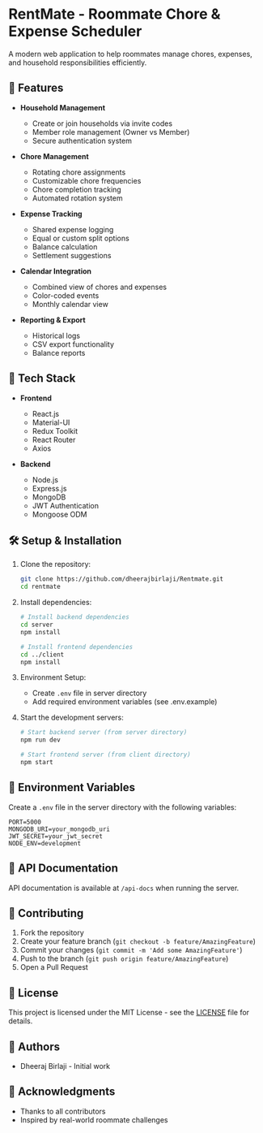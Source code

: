 # RentMate - Roommate Chore & Expense Scheduler

A modern web application to help roommates manage chores, expenses, and household responsibilities efficiently.

## 🌟 Features

- **Household Management**
  - Create or join households via invite codes
  - Member role management (Owner vs Member)
  - Secure authentication system

- **Chore Management**
  - Rotating chore assignments
  - Customizable chore frequencies
  - Chore completion tracking
  - Automated rotation system

- **Expense Tracking**
  - Shared expense logging
  - Equal or custom split options
  - Balance calculation
  - Settlement suggestions

- **Calendar Integration**
  - Combined view of chores and expenses
  - Color-coded events
  - Monthly calendar view

- **Reporting & Export**
  - Historical logs
  - CSV export functionality
  - Balance reports

## 🚀 Tech Stack

- **Frontend**
  - React.js
  - Material-UI
  - Redux Toolkit
  - React Router
  - Axios

- **Backend**
  - Node.js
  - Express.js
  - MongoDB
  - JWT Authentication
  - Mongoose ODM

## 🛠️ Setup & Installation

1. Clone the repository:
   ```bash
   git clone https://github.com/dheerajbirlaji/Rentmate.git
   cd rentmate
   ```

2. Install dependencies:
   ```bash
   # Install backend dependencies
   cd server
   npm install

   # Install frontend dependencies
   cd ../client
   npm install
   ```

3. Environment Setup:
   - Create `.env` file in server directory
   - Add required environment variables (see .env.example)

4. Start the development servers:
   ```bash
   # Start backend server (from server directory)
   npm run dev

   # Start frontend server (from client directory)
   npm start
   ```

## 📝 Environment Variables

Create a `.env` file in the server directory with the following variables:

```
PORT=5000
MONGODB_URI=your_mongodb_uri
JWT_SECRET=your_jwt_secret
NODE_ENV=development
```

## 🔐 API Documentation

API documentation is available at `/api-docs` when running the server.

## 🤝 Contributing

1. Fork the repository
2. Create your feature branch (`git checkout -b feature/AmazingFeature`)
3. Commit your changes (`git commit -m 'Add some AmazingFeature'`)
4. Push to the branch (`git push origin feature/AmazingFeature`)
5. Open a Pull Request

## 📄 License

This project is licensed under the MIT License - see the [LICENSE](LICENSE) file for details.

## 👥 Authors

- Dheeraj Birlaji - Initial work

## 🙏 Acknowledgments

- Thanks to all contributors
- Inspired by real-world roommate challenges

